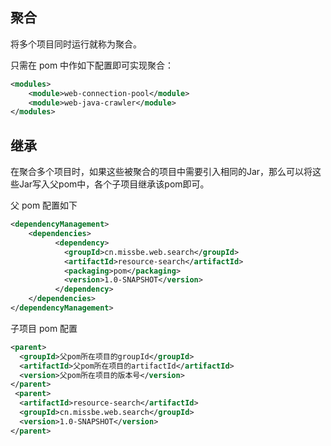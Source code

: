 ## 聚合
将多个项目同时运行就称为聚合。

只需在 pom 中作如下配置即可实现聚合：
```xml
<modules>
    <module>web-connection-pool</module>
    <module>web-java-crawler</module>
</modules>
```

## 继承

在聚合多个项目时，如果这些被聚合的项目中需要引入相同的Jar，那么可以将这些Jar写入父pom中，各个子项目继承该pom即可。

父 pom 配置如下
```xml
<dependencyManagement>
    <dependencies>
          <dependency>
            <groupId>cn.missbe.web.search</groupId>
            <artifactId>resource-search</artifactId>
            <packaging>pom</packaging>
            <version>1.0-SNAPSHOT</version>
          </dependency> 
    </dependencies>
</dependencyManagement>
```

子项目 pom 配置

```xml
<parent>
  <groupId>父pom所在项目的groupId</groupId>
  <artifactId>父pom所在项目的artifactId</artifactId>
  <version>父pom所在项目的版本号</version>
</parent>
 <parent>
  <artifactId>resource-search</artifactId>
  <groupId>cn.missbe.web.search</groupId>
  <version>1.0-SNAPSHOT</version>
</parent>

```